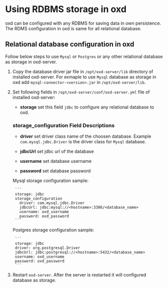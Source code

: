 # Using RDBMS storage in oxd

oxd can be configured with any RDBMS for saving data in own persistence. The RDMS configuration in oxd is same for all relational database.

## Relational database configuration in oxd

Follow below steps to use `Mysql` or `Postgres` or any other relational database as storage in oxd-server.

1. Copy the database driver jar file in `/opt/oxd-server/lib` directory of installed oxd-server. For exmaple to use `Mysql` database as storage in oxd add `mysql-connector-<version>.jar` in `/opt/oxd-server/lib`.

1. Set following fields in `/opt/oxd-server/conf/oxd-server.yml` file of installed oxd-server:

    - **storage** set this field `jdbc` to configure any relational database to oxd.

    ### storage_configuration Field Descriptions

    - **driver** set driver class name of the choosen database. Example `com.mysql.jdbc.Driver` is the driver class for `Mysql` database.

    - **jdbcUrl** set jdbc url of the database

    - **username** set database username

    - **password** set database password

    Mysql storage configuration sample:

        ```
        storage: jdbc
        storage_configuration
          driver: com.mysql.jdbc.Driver
          jdbcUrl: jdbc:mysql://<hostname>:3306/<database_name>
          username: oxd_username
          password: oxd_password
        ```

    Postgres storage configuration sample:

        ```
        storage: jdbc
        driver: org.postgresql.Driver
        jdbcUrl: jdbc:postgresql://<hostname>:5432/<database_name>
        username: oxd_username
        password: oxd_password
        ```
1. Restart `oxd-server`. After the server is restarted it will configured database as storage.
